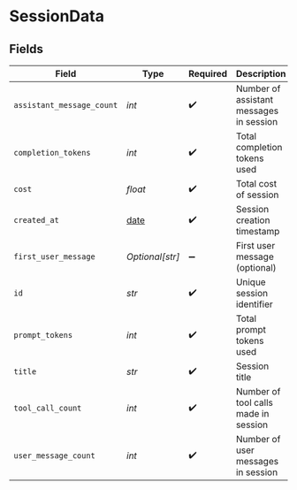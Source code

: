 # SessionData


## Fields

| Field                                                                | Type                                                                 | Required                                                             | Description                                                          |
| -------------------------------------------------------------------- | -------------------------------------------------------------------- | -------------------------------------------------------------------- | -------------------------------------------------------------------- |
| `assistant_message_count`                                            | *int*                                                                | :heavy_check_mark:                                                   | Number of assistant messages in session                              |
| `completion_tokens`                                                  | *int*                                                                | :heavy_check_mark:                                                   | Total completion tokens used                                         |
| `cost`                                                               | *float*                                                              | :heavy_check_mark:                                                   | Total cost of session                                                |
| `created_at`                                                         | [date](https://docs.python.org/3/library/datetime.html#date-objects) | :heavy_check_mark:                                                   | Session creation timestamp                                           |
| `first_user_message`                                                 | *Optional[str]*                                                      | :heavy_minus_sign:                                                   | First user message (optional)                                        |
| `id`                                                                 | *str*                                                                | :heavy_check_mark:                                                   | Unique session identifier                                            |
| `prompt_tokens`                                                      | *int*                                                                | :heavy_check_mark:                                                   | Total prompt tokens used                                             |
| `title`                                                              | *str*                                                                | :heavy_check_mark:                                                   | Session title                                                        |
| `tool_call_count`                                                    | *int*                                                                | :heavy_check_mark:                                                   | Number of tool calls made in session                                 |
| `user_message_count`                                                 | *int*                                                                | :heavy_check_mark:                                                   | Number of user messages in session                                   |